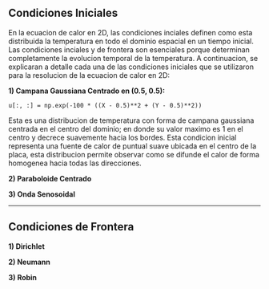 ## Condiciones Iniciales
En la ecuacion de calor en 2D, las condiciones inciales definen como esta distribuida la temperatura en todo el dominio espacial en un tiempo inicial. Las condiciones inciales y de frontera son esenciales porque determinan completamente la evolucion temporal de la temperatura. 
A continuacion, se explicaran a detalle cada una de las condiciones iniciales que se utilizaron para la resolucion de la ecuacion de calor en 2D: 

**1) Campana Gaussiana Centrado en (0.5, 0.5):**

    u[:, :] = np.exp(-100 * ((X - 0.5)**2 + (Y - 0.5)**2))

Esta es una distribucion de temperatura con forma de campana gaussiana centrada en el centro del dominio; en donde su valor maximo es 1 en el centro y decrece suavemente hacia los bordes. Esta condicion inicial representa una fuente de calor de puntual suave ubicada en el centro de la placa, esta distribucion permite observar como se difunde el calor de forma homogenea hacia todas las direcciones. 

**2) Paraboloide Centrado**

**3) Onda Senosoidal**

----------------------------------------------------------------------------------------------------------------------

## Condiciones de Frontera 

**1) Dirichlet**

**2) Neumann**

**3) Robin**
